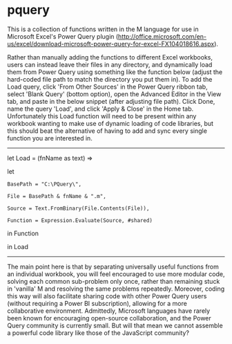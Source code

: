 pquery
======

This is a collection of functions written in the M language for use in Microsoft Excel's Power Query plugin (http://office.microsoft.com/en-us/excel/download-microsoft-power-query-for-excel-FX104018616.aspx).

Rather than manually adding the functions to different Excel workbooks, users can instead leave their files in any directory, and dynamically load them from Power Query using something like the function below (adjust the hard-coded file path to match the directory you put them in).
To add the Load query, click 'From Other Sources' in the Power Query ribbon tab, select 'Blank Query' (bottom option), open the Advanced Editor in the View tab, and paste in the below snippet (after adjusting file path). Click Done, name the query 'Load', and click 'Apply & Close' in the Home tab.
Unfortunately this Load function will need to be present within any workbook wanting to make use of dynamic loading of code libraries, but this should beat the alternative of having to add and sync every single function you are interested in.


-------------------------------------

let Load = (fnName as text) =>

let

    BasePath = "C:\PQuery\",

    File = BasePath & fnName & ".m",

    Source = Text.FromBinary(File.Contents(File)),

    Function = Expression.Evaluate(Source, #shared)

in
    Function

in
    Load

-------------------------------------


The main point here is that by separating universally useful functions from an individual workbook, you will feel encouraged to use more modular code, solving each common sub-problem only once, rather than remaining stuck in 'vanilla' M and resolving the same problems repeatedly.
Moreover, coding this way will also facilitate sharing code with other Power Query users (without requiring a Power BI subscription), allowing for a more collaborative environment.
Admittedly, Microsoft languages have rarely been known for encouraging open-source collaboration, and the Power Query community is currently small. But will that mean we cannot assemble a powerful code library like those of the JavaScript community?


